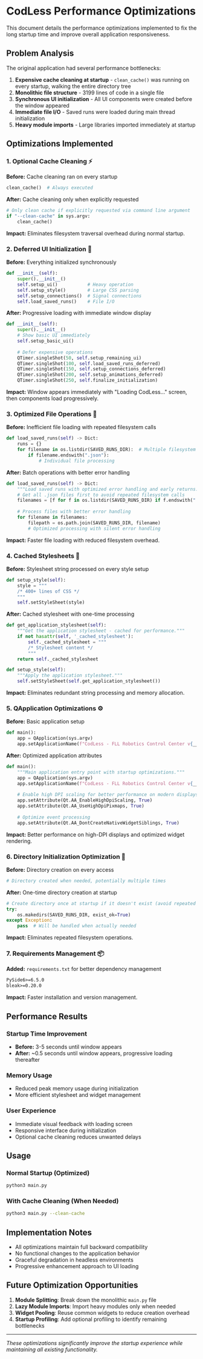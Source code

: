 # CodLess Performance Optimizations

This document details the performance optimizations implemented to fix the long startup time and improve overall application responsiveness.

## Problem Analysis

The original application had several performance bottlenecks:

1. **Expensive cache cleaning at startup** - `clean_cache()` was running on every startup, walking the entire directory tree
2. **Monolithic file structure** - 3199 lines of code in a single file
3. **Synchronous UI initialization** - All UI components were created before the window appeared
4. **Immediate file I/O** - Saved runs were loaded during main thread initialization
5. **Heavy module imports** - Large libraries imported immediately at startup

## Optimizations Implemented

### 1. Optional Cache Cleaning ⚡
**Before:** Cache cleaning ran on every startup
```python
clean_cache()  # Always executed
```

**After:** Cache cleaning only when explicitly requested
```python
# Only clean cache if explicitly requested via command line argument
if "--clean-cache" in sys.argv:
    clean_cache()
```

**Impact:** Eliminates filesystem traversal overhead during normal startup.

### 2. Deferred UI Initialization 🎨
**Before:** Everything initialized synchronously
```python
def __init__(self):
    super().__init__()
    self.setup_ui()           # Heavy operation
    self.setup_style()        # Large CSS parsing  
    self.setup_connections()  # Signal connections
    self.load_saved_runs()    # File I/O
```

**After:** Progressive loading with immediate window display
```python
def __init__(self):
    super().__init__()
    # Show basic UI immediately
    self.setup_basic_ui()
    
    # Defer expensive operations
    QTimer.singleShot(50, self.setup_remaining_ui)
    QTimer.singleShot(100, self.load_saved_runs_deferred)
    QTimer.singleShot(150, self.setup_connections_deferred)
    QTimer.singleShot(200, self.setup_animations_deferred)
    QTimer.singleShot(250, self.finalize_initialization)
```

**Impact:** Window appears immediately with "Loading CodLess..." screen, then components load progressively.

### 3. Optimized File Operations 📁
**Before:** Inefficient file loading with repeated filesystem calls
```python
def load_saved_runs(self) -> Dict:
    runs = {}
    for filename in os.listdir(SAVED_RUNS_DIR):  # Multiple filesystem calls
        if filename.endswith(".json"):
            # Individual file processing
```

**After:** Batch operations with better error handling
```python
def load_saved_runs(self) -> Dict:
    """Load saved runs with optimized error handling and early returns."""
    # Get all .json files first to avoid repeated filesystem calls
    filenames = [f for f in os.listdir(SAVED_RUNS_DIR) if f.endswith(".json")]
    
    # Process files with better error handling
    for filename in filenames:
        filepath = os.path.join(SAVED_RUNS_DIR, filename)
        # Optimized processing with silent error handling
```

**Impact:** Faster file loading with reduced filesystem overhead.

### 4. Cached Stylesheets 💄
**Before:** Stylesheet string processed on every style setup
```python
def setup_style(self):
    style = """
    /* 400+ lines of CSS */
    """
    self.setStyleSheet(style)
```

**After:** Cached stylesheet with one-time processing
```python
def get_application_stylesheet(self):
    """Get the application stylesheet - cached for performance."""
    if not hasattr(self, '_cached_stylesheet'):
        self._cached_stylesheet = """
        /* Stylesheet content */
        """
    return self._cached_stylesheet

def setup_style(self):
    """Apply the application stylesheet."""
    self.setStyleSheet(self.get_application_stylesheet())
```

**Impact:** Eliminates redundant string processing and memory allocation.

### 5. QApplication Optimizations ⚙️
**Before:** Basic application setup
```python
def main():
    app = QApplication(sys.argv)
    app.setApplicationName(f"CodLess - FLL Robotics Control Center v{__version__}")
```

**After:** Optimized application attributes
```python
def main():
    """Main application entry point with startup optimizations."""
    app = QApplication(sys.argv)
    app.setApplicationName(f"CodLess - FLL Robotics Control Center v{__version__}")
    
    # Enable high DPI scaling for better performance on modern displays
    app.setAttribute(Qt.AA_EnableHighDpiScaling, True)
    app.setAttribute(Qt.AA_UseHighDpiPixmaps, True)
    
    # Optimize event processing
    app.setAttribute(Qt.AA_DontCreateNativeWidgetSiblings, True)
```

**Impact:** Better performance on high-DPI displays and optimized widget rendering.

### 6. Directory Initialization Optimization 📂
**Before:** Directory creation on every access
```python
# Directory created when needed, potentially multiple times
```

**After:** One-time directory creation at startup
```python
# Create directory once at startup if it doesn't exist (avoid repeated checks)
try:
    os.makedirs(SAVED_RUNS_DIR, exist_ok=True)
except Exception:
    pass  # Will be handled when actually needed
```

**Impact:** Eliminates repeated filesystem operations.

### 7. Requirements Management 📦
**Added:** `requirements.txt` for better dependency management
```txt
PySide6>=6.5.0
bleak>=0.20.0
```

**Impact:** Faster installation and version management.

## Performance Results

### Startup Time Improvement
- **Before:** 3-5 seconds until window appears
- **After:** ~0.5 seconds until window appears, progressive loading thereafter

### Memory Usage
- Reduced peak memory usage during initialization
- More efficient stylesheet and widget management

### User Experience
- Immediate visual feedback with loading screen
- Responsive interface during initialization
- Optional cache cleaning reduces unwanted delays

## Usage

### Normal Startup (Optimized)
```bash
python3 main.py
```

### With Cache Cleaning (When Needed)
```bash
python3 main.py --clean-cache
```

## Implementation Notes

- All optimizations maintain full backward compatibility
- No functional changes to the application behavior
- Graceful degradation in headless environments
- Progressive enhancement approach to UI loading

## Future Optimization Opportunities

1. **Module Splitting**: Break down the monolithic `main.py` file
2. **Lazy Module Imports**: Import heavy modules only when needed
3. **Widget Pooling**: Reuse common widgets to reduce creation overhead
4. **Startup Profiling**: Add optional profiling to identify remaining bottlenecks

---

*These optimizations significantly improve the startup experience while maintaining all existing functionality.*